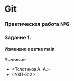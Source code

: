 # Git

### Практическая работа №6

### Задание 1.

#### Изменено в ветке main

Выполнил:
* <Толстиков А. А.>
* <УВП-312>
